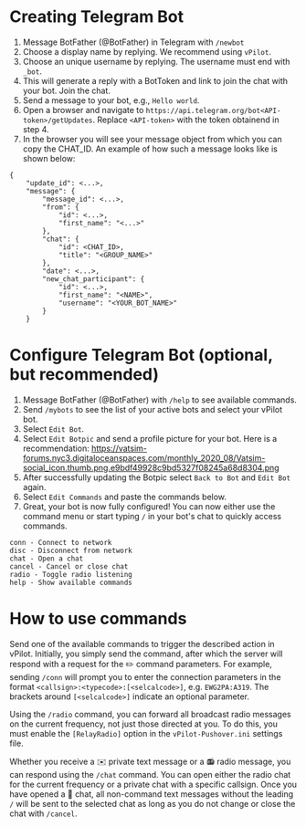 # Creating Telegram Bot

1. Message BotFather (@BotFather) in Telegram with `/newbot`
2. Choose a display name by replying. We recommend using `vPilot`.
3. Choose an unique username by replying. The username must end with `_bot`.
4. This will generate a reply with a BotToken and link to join the chat with your bot. Join the chat.
5. Send a message to your bot, e.g., `Hello world`.
6. Open a browser and navigate to `https://api.telegram.org/bot<API-token>/getUpdates`. Replace `<API-token>` with the token obtainend in step 4.
7. In the browser you will see your message object from which you can copy the CHAT_ID. An example of how such a message looks like is shown below: 
```
{
    "update_id": <...>,
    "message": {
        "message_id": <...>,
        "from": {
            "id": <...>,
            "first_name": "<...>"
        },
        "chat": {
            "id": <CHAT_ID>,
            "title": "<GROUP_NAME>"
        },
        "date": <...>,
        "new_chat_participant": {
            "id": <...>, 
            "first_name": "<NAME>",
            "username": "<YOUR_BOT_NAME>"
        }
    }
```

# Configure Telegram Bot (optional, but recommended)

1. Message BotFather (@BotFather) with `/help` to see available commands.
2. Send `/mybots` to see the list of your active bots and select your vPilot bot.
4. Select `Edit Bot`.
5. Select `Edit Botpic` and send a profile picture for your bot. Here is a recommendation:
https://vatsim-forums.nyc3.digitaloceanspaces.com/monthly_2020_08/Vatsim-social_icon.thumb.png.e9bdf49928c9bd5327f08245a68d8304.png
6. After successfully updating the Botpic select `Back to Bot` and `Edit Bot` again.
7. Select `Edit Commands` and paste the commands below.
8. Great, your bot is now fully configured! You can now either use the command menu or start typing `/` in your bot's chat to quickly access commands.
```
conn - Connect to network
disc - Disconnect from network
chat - Open a chat
cancel - Cancel or close chat
radio - Toggle radio listening
help - Show available commands
```

# How to use commands

Send one of the available commands to trigger the described action in vPilot. Initially, you simply send the command, after which the server will respond with a request for the ✏️ command parameters. For example, sending `/conn` will prompt you to enter the connection parameters in the format `<callsign>:<typecode>:[<selcalcode>]`, e.g. `EWG2PA:A319`. The brackets around `[<selcalcode>]` indicate an optional parameter.

Using the `/radio` command, you can forward all broadcast radio messages on the current frequency, not just those directed at you. To do this, you must enable the `[RelayRadio]` option in the `vPilot-Pushover.ini` settings file.

Whether you receive a ✉️ private text message or a 📻 radio message, you can respond using the `/chat` command. You can open either the radio chat for the current frequency or a private chat with a specific callsign. Once you have opened a 💬 chat, all non-command text messages without the leading `/` will be sent to the selected chat as long as you do not change or close the chat with `/cancel`.